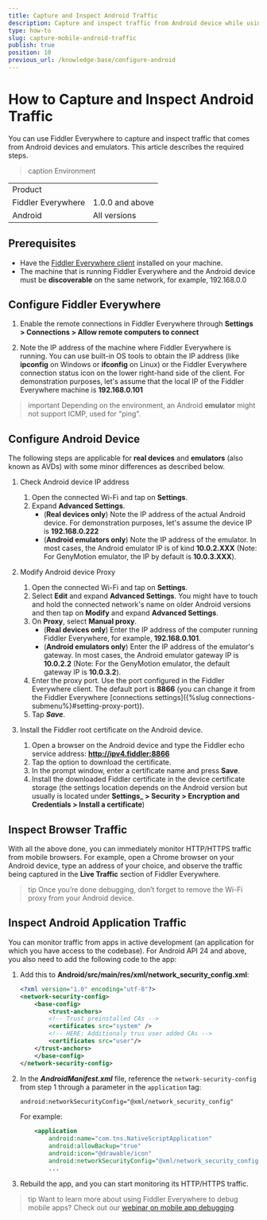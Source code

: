 ```yaml
---
title: Capture and Inspect Android Traffic
description: Capture and inspect traffic from Android device while using Fiddler Everywhere
type: how-to
slug: capture-mobile-android-traffic
publish: true
position: 10
previous_url: /knowledge-base/configure-android
---
```


# How to Capture and Inspect Android Traffic

You can use Fiddler Everywhere to capture and inspect traffic that comes from Android devices and emulators. This article describes the required steps.

>caption Environment

|   |   |
|---|---|
| Product   |
| Fiddler Everywhere | 1.0.0 and above  |
| Android | All versions  |

## Prerequisites

- Have the [Fiddler Everywhere client](https://www.telerik.com/download/fiddler-everywhere) installed on your machine.
- The machine that is running Fiddler Everywhere and the Android device must be **discoverable** on the same network, for example, 192.168.0.0

## Configure Fiddler Everywhere

1. Enable the remote connections in Fiddler Everywhere through **Settings > Connections > Allow remote computers to connect**

2. Note the IP address of the machine where Fiddler Everywhere is running. You can use built-in OS tools to obtain the IP address (like **ipconfig** on Windows or **ifconfig** on Linux) or the Fiddler Everywhere connection status icon on the lower right-hand side of the client.
For demonstration purposes, let's assume that the local IP of the Fiddler Everywhere machine is **192.168.0.101**

>important Depending on the environment, an Android **emulator** might not support ICMP, used for "ping". 

## Configure Android Device

The following steps are applicable for **real devices** and **emulators** (also known as AVDs) with some minor differences as described below.

1. Check Android device IP address 
    1. Open the connected Wi-Fi and tap on **Settings**.
    1. Expand **Advanced Settings**.
       - (**Real devices only**) Note the IP address of the actual Android device. For demonstration purposes, let's assume the device IP is **192.168.0.222**
       - (**Android emulators only**) Note the IP address of the emulator. In most cases, the Android emulator IP is of kind **10.0.2.XXX** (Note: For GenyMotion emulator, the IP by default is **10.0.3.XXX**).

1. Modify Android device Proxy
    1. Open the connected Wi-Fi and tap on **Settings**.
    1. Select **Edit** and expand **Advanced Settings**. You might have to touch and hold the connected network's name on older Android versions and then tap on **Modify** and expand **Advanced Settings**.
    1. On **Proxy**, select **Manual proxy**.
       - (**Real devices only**) Enter the IP address of the computer running Fiddler Everywhere, for example, **192.168.0.101**.
       - (**Android emulators only**) Enter the IP address of the emulator's gateway. In most cases, the Android emulator gateway IP is **10.0.2.2** (Note: For the GenyMotion emulator, the default gateway IP is **10.0.3.2**).
    1. Enter the proxy port. Use the port configured in the Fiddler Everywhere client. The default port is **8866** (you can change it from the Fiddler Everywhere [connections settings]({%slug connections-submenu%}#setting-proxy-port)).
    1. Tap **_Save_**.

1. Install the Fiddler root certificate on the Android device.
    1. Open a browser on the Android device and type the Fiddler echo service address: **http://ipv4.fiddler:8866**
    1. Tap the option to download the certificate.
    1. In the prompt window, enter a certificate name and press **Save**.
    1. Install the downloaded Fiddler certificate in the device certificate storage (the settings location depends on the Android version but usually is located under **Settings_ > Security > Encryption and Credentials > Install a certificate**)

## Inspect Browser Traffic

With all the above done, you can immediately monitor HTTP/HTTPS traffic from mobile browsers. For example, open a Chrome browser on your Android device, type an address of your choice, and observe the traffic being captured in the **Live Traffic** section of Fiddler Everywhere.

>tip Once you’re done debugging, don’t forget to remove the Wi-Fi proxy from your Android device.

## Inspect Android Application Traffic

You can monitor traffic from apps in active development (an application for which you have access to the codebase). For Android API 24 and above, you also need to add the following code to the app:

1. Add this to **Android/src/main/res/xml/network_security_config.xml**:

    ```XML
    <?xml version="1.0" encoding="utf-8"?>
    <network-security-config>
        <base-config>
            <trust-anchors>
            <!-- Trust preinstalled CAs -->
            <certificates src="system" />
            <!-- HERE: Additionaly trus user added CAs -->
            <certificates src="user"/>
        </trust-anchors>
        </base-config>
    </network-security-config>
    ```

1. In the **_AndroidManifest.xml_** file, reference the `network-security-config` from step 1 through a parameter in the `application` tag:

    ```XML
    android:networkSecurityConfig="@xml/network_security_config"
    ```

    For example:

    ```XML
        <application
            android:name="com.tns.NativeScriptApplication"
            android:allowBackup="true"
            android:icon="@drawable/icon"
            android:networkSecurityConfig="@xml/network_security_config">
            ...
    ```

1. Rebuild the app, and you can start monitoring its HTTP/HTTPS traffic.

>tip Want to learn more about using Fiddler Everywhere to debug mobile apps? Check out our [webinar on mobile app debugging](https://www.telerik.com/webinars/fiddler/how-to-debug-ios-and-android-mobile-apps-with-fiddler).
